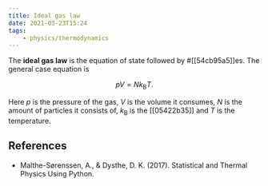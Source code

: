 ```yaml
---
title: Ideal gas law
date: 2021-03-23T15:24
tags:
    - physics/thermodynamics
---
```


The **ideal gas law** is the equation of state followed by #[[54cb95a5]]es. The general case equation is

$$ pV = Nk_\text{B}T .$$

Here $p$ is the pressure of the gas, $V$ is the volume it consumes, $N$ is the amount of particles it consists of, $k_\text{B}$ is the [[05422b35]] and $T$ is the temperature.

## References

- Malthe-Sørenssen, A., & Dysthe, D. K. (2017). Statistical and Thermal Physics Using Python.
